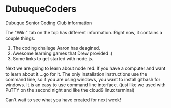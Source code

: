 # DubuqueCoders
Dubuque Senior Coding Club information 

The "Wiki" tab on the top has different information. Right now, it contains a couple things. 
1. The coding challege Aaron has desgined. 
2. Awesome learning games that Drew provided :) 
3. Some links to get started with node.js. 

Next we are going to learn about node red. If you have a computer and want to learn about it....go for it. The only installation instructions use the command line, so if you are using windows, you want to install gitbash for windows. It is an easy to use command line 
interface. (just like we used with PuTTY on the second night and like the cloud9 linux terminal) 

Can't wait to see what you have created for next week! 
